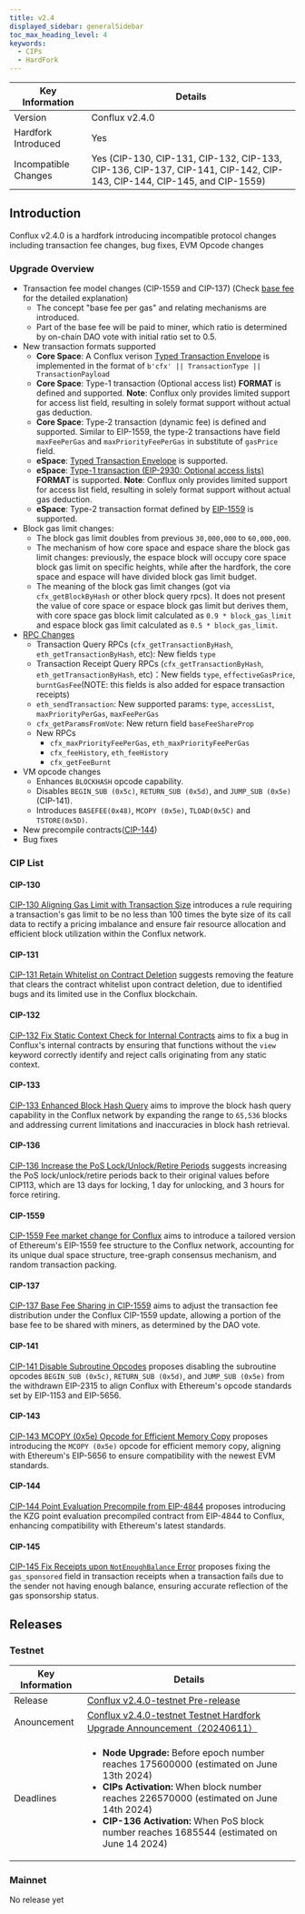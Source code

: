 ```yaml
---
title: v2.4
displayed_sidebar: generalSidebar
toc_max_heading_level: 4
keywords:
  - CIPs
  - HardFork
---
```


| Key Information | Details |
| --- | --- |
| Version | Conflux v2.4.0 |
| Hardfork Introduced | Yes |
| Incompatible Changes | Yes (CIP-130, CIP-131, CIP-132, CIP-133, CIP-136, CIP-137, CIP-141, CIP-142, CIP-143, CIP-144, CIP-145, and CIP-1559) |

## Introduction

Conflux v2.4.0 is a hardfork introducing incompatible protocol changes including transaction fee changes, bug fixes, EVM Opcode changes

### Upgrade Overview

- Transaction fee model changes (CIP-1559 and CIP-137) (Check [base fee](../conflux-basics/basefee.md) for the detailed explanation)
  - The concept "base fee per gas" and relating mechanisms are introduced.
  - Part of the base fee will be paid to miner, which ratio is determined by on-chain DAO vote with initial ratio set to 0.5.
- New transaction formats supported
  - **Core Space**: A Conflux verison [Typed Transaction Envelope](https://eips.ethereum.org/EIPS/eip-2718) is implemented in the format of `b'cfx' || TransactionType || TransactionPayload`
  - **Core Space**: Type-1 transaction (Optional access list) **FORMAT** is defined and supported. **Note**: Conflux only provides limited support for access list field, resulting in solely format support without actual gas deduction.
  - **Core Space**: Type-2 transaction (dynamic fee) is defined and supported. Similar to EIP-1559, the type-2 transactions have field `maxFeePerGas` and `maxPriorityFeePerGas` in substitute of `gasPrice` field.
  - **eSpace**: [Typed Transaction Envelope](https://eips.ethereum.org/EIPS/eip-2718) is supported.
  - **eSpace**: [Type-1 transaction (EIP-2930: Optional access lists)](https://eips.ethereum.org/EIPS/eip-2930) **FORMAT** is supported. **Note**: Conflux only provides limited support for access list field, resulting in solely format support without actual gas deduction.
  - **eSpace**: Type-2 transaction format defined by [EIP-1559](https://eips.ethereum.org/EIPS/eip-1559) is supported.
- Block gas limit changes:
  - The block gas limit doubles from previous `30,000,000` to `60,000,000`.
  - The mechanism of how core space and espace share the block gas limit changes: previously, the espace block will occupy core space block gas limit on specific heights, while after the hardfork, the core space and espace will have divided block gas limit budget.
  - The meaning of the block gas limit changes (got via `cfx_getBlockByHash` or other block query rpcs). It does not present the value of core space or espace block gas limit but derives them, with core space gas block limit calculated as `0.9 * block_gas_limit` and espace block gas limit calculated as `0.5 * block_gas_limit`.
- [RPC Changes](../../core/build/json-rpc/cfx-namespace.md)
  - Transaction Query RPCs (`cfx_getTransactionByHash`, `eth_getTransactionByHash`, etc): New fields `type`
  - Transaction Receipt Query RPCs (`cfx_getTransactionByHash`, `eth_getTransactionByHash`, etc)：New fields `type`, `effectiveGasPrice`, `burntGasFee`(NOTE: this fields is also added for espace transaction receipts)
  - `eth_sendTransaction`: New supported params: `type`, `accessList`, `maxPriorityPerGas`, `maxFeePerGas`
  - `cfx_getParamsFromVote`: New return field `baseFeeShareProp`
  - New RPCs
    - `cfx_maxPriorityFeePerGas`, `eth_maxPriorityFeePerGas`
    - `cfx_feeHistory`, `eth_feeHistory`
    - `cfx_getFeeBurnt`
- VM opcode changes
  - Enhances `BLOCKHASH` opcode capability.
  - Disables `BEGIN_SUB (0x5c)`, `RETURN_SUB (0x5d)`, and `JUMP_SUB (0x5e)` (CIP-141).
  - Introduces `BASEFEE(0x48)`, `MCOPY (0x5e)`, `TLOAD(0x5C)` and `TSTORE(0x5D)`.
- New precompile contracts([CIP-144](#cip-144))
- Bug fixes

### CIP List

#### CIP-130

[CIP-130 Aligning Gas Limit with Transaction Size](https://github.com/Conflux-Chain/CIPs/blob/master/CIPs/cip-130.md) introduces a rule requiring a transaction's gas limit to be no less than 100 times the byte size of its call data to rectify a pricing imbalance and ensure fair resource allocation and efficient block utilization within the Conflux network.

#### CIP-131

[CIP-131 Retain Whitelist on Contract Deletion](https://github.com/Conflux-Chain/CIPs/blob/master/CIPs/cip-131.md) suggests removing the feature that clears the contract whitelist upon contract deletion, due to identified bugs and its limited use in the Conflux blockchain.

#### CIP-132

[CIP-132 Fix Static Context Check for Internal Contracts](https://github.com/Conflux-Chain/CIPs/blob/master/CIPs/cip-132.md) aims to fix a bug in Conflux's internal contracts by ensuring that functions without the `view` keyword correctly identify and reject calls originating from any static context.

#### CIP-133

[CIP-133 Enhanced Block Hash Query](https://github.com/Conflux-Chain/CIPs/blob/master/CIPs/cip-133.md) aims to improve the block hash query capability in the Conflux network by expanding the range to `65,536` blocks and addressing current limitations and inaccuracies in block hash retrieval.

#### CIP-136

[CIP-136 Increase the PoS Lock/Unlock/Retire Periods](https://github.com/Conflux-Chain/CIPs/blob/master/CIPs/cip-136.md) suggests increasing the PoS lock/unlock/retire periods back to their original values before CIP113, which are 13 days for locking, 1 day for unlocking, and 3 hours for force retiring.

#### CIP-1559

[CIP-1559 Fee market change for Conflux](https://github.com/Conflux-Chain/CIPs/blob/master/CIPs/cip-1559.md) aims to introduce a tailored version of Ethereum's EIP-1559 fee structure to the Conflux network, accounting for its unique dual space structure, tree-graph consensus mechanism, and random transaction packing.

#### CIP-137

[CIP-137 Base Fee Sharing in CIP-1559](https://github.com/Conflux-Chain/CIPs/blob/master/CIPs/cip-137.md) aims to adjust the transaction fee distribution under the Conflux CIP-1559 update, allowing a portion of the base fee to be shared with miners, as determined by the DAO vote.

#### CIP-141

[CIP-141 Disable Subroutine Opcodes](https://github.com/Conflux-Chain/CIPs/blob/master/CIPs/cip-141.md) proposes disabling the subroutine opcodes `BEGIN_SUB (0x5c)`, `RETURN_SUB (0x5d)`, and `JUMP_SUB (0x5e)` from the withdrawn EIP-2315 to align Conflux with Ethereum's opcode standards set by EIP-1153 and EIP-5656.

#### CIP-143

[CIP-143 MCOPY (0x5e) Opcode for Efficient Memory Copy](https://github.com/Conflux-Chain/CIPs/blob/master/CIPs/cip-143.md) proposes introducing the `MCOPY (0x5e)` opcode for efficient memory copy, aligning with Ethereum's EIP-5656 to ensure compatibility with the newest EVM standards.

#### CIP-144

[CIP-144 Point Evaluation Precompile from EIP-4844](https://github.com/Conflux-Chain/CIPs/blob/master/CIPs/cip-144.md) proposes introducing the KZG point evaluation precompiled contract from EIP-4844 to Conflux, enhancing compatibility with Ethereum's latest standards.

#### CIP-145

[CIP-145 Fix Receipts upon `NotEnoughBalance` Error](https://github.com/Conflux-Chain/CIPs/blob/master/CIPs/cip-145.md) proposes fixing the `gas_sponsored` field in transaction receipts when a transaction fails due to the sender not having enough balance, ensuring accurate reflection of the gas sponsorship status.

## Releases

### Testnet

| Key Information | Details |
| --- | --- |
| Release | [Conflux v2.4.0-testnet Pre-release](https://github.com/Conflux-Chain/conflux-rust/releases/tag/v2.4.0-testnet) |
| Anouncement | [Conflux v2.4.0-testnet Testnet Hardfork Upgrade Announcement（20240611）](https://forum.conflux.fun/t/conflux-v2-4-0-testnet-testnet-hardfork-upgrade-announcement-20240611/20670) |
| Deadlines | <ul><li>**Node Upgrade:** Before epoch number reaches 175600000 (estimated on June 13th 2024)</li><li>**CIPs Activation:** When block number reaches 226570000 (estimated on June 14th 2024)</li><li>**CIP-136 Activation:** When PoS block number reaches 1685544 (estimated on June 14 2024)</li></ul> |

### Mainnet

No release yet
